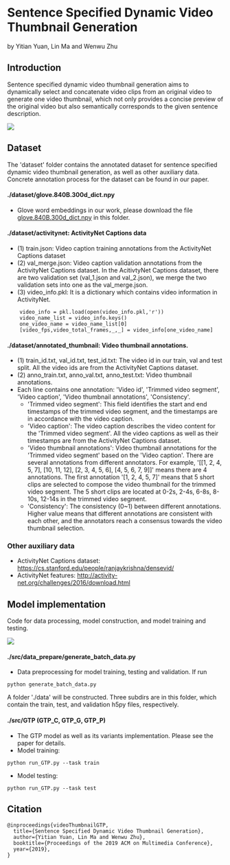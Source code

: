 # Sentence Specified Dynamic Video Thumbnail Generation
by Yitian Yuan, Lin Ma and Wenwu Zhu

## Introduction

Sentence specified dynamic video thumbnail generation aims to dynamically select and concatenate video clips from an original video to generate one video thumbnail, which not only provides a concise preview of the original video but also semantically corresponds to the given sentence description.

![](https://github.com/yytzsy/GTP/blob/master/intro.PNG)

## Dataset

The 'dataset' folder contains the annotated dataset for sentence specified dynamic video thumbnail generation, as well as other auxiliary data. Concrete annotation process for the dataset can be found in our paper.

#### ./dataset/glove.840B.300d_dict.npy
* Glove word embeddings in our work, please download the file [glove.840B.300d_dict.npy](http://nlp.stanford.edu/data/glove.840B.300d.zip) in this folder. 

#### ./dataset/activitynet: ActivityNet Captions data
* (1) train.json: Video caption training annotations from the ActivityNet Captions dataset
* (2) val_merge.json: Video caption validation annotations from the ActivityNet Captions dataset. In the AcitivtyNet Captions dataset, there are two validation set (val_1.json and val_2.json), we merge the two validation sets into one as the val_merge.json.
* (3) video_info.pkl: It is a dictionary which contains video information in ActivityNet.
```
 	video_info = pkl.load(open(video_info.pkl,'r'))
	video_name_list = video_info.keys()
	one_video_name = video_name_list[0]
	[video_fps,video_total_frames,_,_] = video_info[one_video_name]
```

#### ./dataset/annotated_thumbnail: Video thumbnail annotations.
* (1) train_id.txt, val_id.txt, test_id.txt: The video id in our train, val and test split. All the video ids are from the ActivityNet Captions dataset.
* (2) anno_train.txt, anno_val.txt, anno_test.txt: Video thumbnail annotations. 
* Each line contains one annotation: 'Video id', 'Trimmed video segment', 'Video caption', 'Video thumbnail annotations', 'Consistency'.
	* 'Trimmed video segment': This field identifies the start and end timestamps of the trimmed video segment, and the timestamps are in accordance with the video caption.
	* 'Video caption': The video caption describes the video content for the 'Trimmed video segment'. All the video captions as well as their timestamps are from the ActivityNet Captions dataset.
	* 'Video thumbnail annotations': Video thumbnail annotations for the 'Trimmed video segment' based on the 'Video caption'. There are several annotations from different annotators. For example, '[[1, 2, 4, 5, 7], [10, 11, 12], [2, 3, 4, 5, 6], [4, 5, 6, 7, 9]]' means there are 4 annotations. The first annotation '[1, 2, 4, 5, 7]' means that 5 short clips are selected to compose the video thumbnail for the trimmed video segment. The 5 short clips are located at 0-2s, 2-4s, 6-8s, 8-10s, 12-14s in the trimmed video segment.
	* 'Consistency': The consistency (0~1) between different annotations. Higher value means that different annotations are consistent with each other, and the annotators reach a consensus towards the video thumbnail selection.

### Other auxiliary data
* ActivityNet Captions dataset: https://cs.stanford.edu/people/ranjaykrishna/densevid/
* ActivityNet features: http://activity-net.org/challenges/2016/download.html

## Model implementation
Code for data processing, model construction, and model training and testing.

![](https://github.com/yytzsy/GTP/blob/master/model.PNG)

#### ./src/data_prepare/generate_batch_data.py
* Data preprocessing for model training, testing and validation.  If run
```
python generate_batch_data.py
```
A folder './data' will be constructed. Three subdirs are in this folder, which contain the train, test, and validation h5py files, respectively. 

#### ./src/GTP (GTP_C, GTP_G, GTP_P)
* The GTP model as well as its variants implementation. Please see the paper for details.
* Model training:
```
python run_GTP.py --task train
```
* Model testing:
```
python run_GTP.py --task test
```

## Citation
```
@inproceedings{videoThumbnailGTP,
  title={Sentence Specified Dynamic Video Thumbnail Generation},
  author={Yitian Yuan, Lin Ma and Wenwu Zhu},
  booktitle={Proceedings of the 2019 ACM on Multimedia Conference},
  year={2019},
}
```






